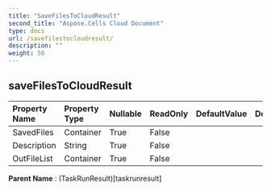 ```yaml
---
title: "SaveFilesToCloudResult"
second_title: "Aspose.Cells Cloud Document"
type: docs
url: /savefilestocloudresult/
description: ""
weight: 50
---
```


## **saveFilesToCloudResult**

 

| Property Name | Property Type | Nullable |  ReadOnly | DefaultValue | Description | 
| :- | :- | :- |:- |  :- | :- |
| SavedFiles | Container | True |  False |  |  |  
| Description | String | True |  False |  |  |  
| OutFileList | Container | True |  False |  |  |  

**Parent Name** : (TaskRunResult)[taskrunresult]

